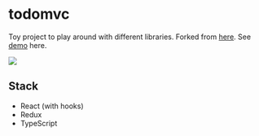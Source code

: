 # todomvc 
Toy project to play around with different libraries. Forked from [here](https://codesandbox.io/s/github/reduxjs/redux/tree/master/examples/todomvc). See [demo](https://codesandbox.io/s/github/umarashfaq/todomvc) here.

![](todo.gif)

## Stack
- React (with hooks)
- Redux
- TypeScript
